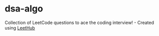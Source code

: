 # dsa-algo
Collection of LeetCode questions to ace the coding interview! - Created using [LeetHub](https://github.com/QasimWani/LeetHub)
